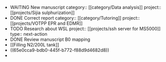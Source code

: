 - WAITING New manuscript
  category:: [[category/Data analysis]] 
  project:: [[projects/Sijia sulphurization]]
- DONE Correct report
  category:: [[category/Tutoring]]
  project:: [[projects/VOTPP EPR and EDMR]]
- TODO Research about WSL
  project:: [[projects/ssh server for MS5000]]
  type:: next-action
- DONE Review manuscript B0 mapping
- [[Filling N2/200L tank]]
- ((65e0cca9-bdb0-445f-b772-f88d9d4682d8))
-